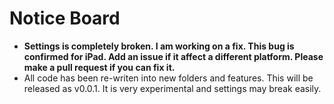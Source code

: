 # Notice Board
- **Settings is completely broken. I am working on a fix. This bug is confirmed for iPad. Add an issue if it affect a different platform. Please make a pull request if you can fix it.**
- All code has been re-writen into new folders and features. This will be released as v0.0.1. It is very experimental and settings may break easily.
